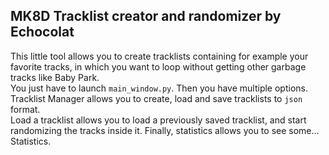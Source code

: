 ## MK8D Tracklist creator and randomizer by Echocolat

This little tool allows you to create tracklists containing for example your favorite tracks, in which you want to loop without getting other garbage tracks like Baby Park.  
You just have to launch `main_window.py`. Then you have multiple options. Tracklist Manager allows you to create, load and save tracklists to `json` format.  
Load a tracklist allows you to load a previously saved tracklist, and start randomizing the tracks inside it. Finally, statistics allows you to see some... Statistics.